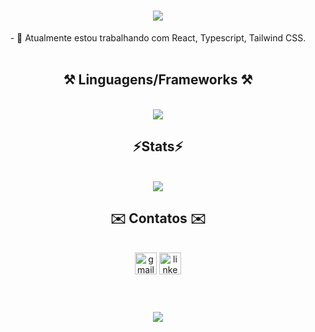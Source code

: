 <h1 align="center">
<img src="https://readme-typing-svg.herokuapp.com/?font=Righteous&size=35&center=true&vCenter=true&width=500&height=70&duration=4000&lines=Olá!+👋;+me+chamo+Bruno!;" />
</h1>

<div  align="center">
- 💼 Atualmente estou trabalhando com React, Typescript, Tailwind CSS.
</div>

<br />

<h2 align="center"> ⚒️ Linguagens/Frameworks ⚒️</h2>

<br />

<div align="center">
  <img src="https://skillicons.dev/icons?i=react,html,css,figma,tailwind,typescript" />
</div>

<h2 align="center">⚡Stats⚡</h2>

<br />

<div align="center" >
  <picture>
    <source
      srcset="https://github-readme-stats.vercel.app/api?username=brunodesouza2007&show_icons=true&theme=dark"
      media="(prefers-color-scheme: dark)"
    />
    <source
      srcset="https://github-readme-stats.vercel.app/api?username=artur-debv&show_icons=true"
      media="(prefers-color-scheme: light), (prefers-color-scheme: no-preference)"
    />
    <img src="https://github-readme-stats.vercel.app/api?username=artur-debv&show_icons=true" />
  </picture>
</div>

<h2 align="center">✉️ Contatos ✉️</h2>

<br />

<div align="center">
  <a href="mailto:brunodesouzaborgespessoal@gmail.com"><img src="https://img.shields.io/static/v1?message=Gmail&logo=gmail&label=&color=D14836&logoColor=white&labelColor=&style=for-the-badge" height="35" alt="gmail logo"  /></a>
  <a href="https://www.linkedin.com/in/bruno-de-souza-borges/"><img src="https://img.shields.io/static/v1?message=LinkedIn&logo=linkedin&label=&color=0077B5&logoColor=white&labelColor=&style=for-the-badge" height="35" alt="linkedin logo"  /></a>
</div>

<br />

<h1 align="center">
<img src="https://readme-typing-svg.herokuapp.com/?font=Righteous&size=35&center=true&vCenter=true&width=500&height=70&duration=4000&lines=Obrigado+pela+atenção!;" />
</h1>
